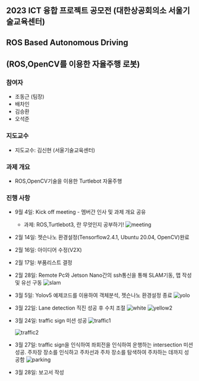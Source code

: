 ## 2023 ICT 융합 프로젝트 공모전 (대한상공회의소 서울기술교육센터)
## ROS Based Autonomous Driving 
## (ROS,OpenCV를 이용한 자율주행 로봇)

### 참여자
   - 조동근 (팀장)
   - 배차인
   - 김승환
   - 오석준
   
### 지도교수
   - 지도교수: 김신현 (서울기술교육센터)
   
### 과제 개요
   - ROS,OpenCV기술을 이용한 Turtlebot 자율주행
   
   
### 진행 사항
   - 9월 4일: Kick off meeting - 멤버간 인사 및 과제 개요 공유
      - 과제: ROS,Turtlebot3, 란 무엇인지 공부하기!
      ![meeting](https://user-images.githubusercontent.com/54785186/236608586-330347c1-9044-49c2-b8e5-2a7644169b94.jpeg)
   
   - 2월 14일: 젯슨나노 환경설정(Tensorflow2.4.1, Ubuntu 20.04, OpenCV)완료
   
   - 2월 16일: 아이디어 수정(V2X)

   - 2월 17일: 부품리스트 결정
   
   - 2월 28일: Remote Pc와 Jetson Nano간의 ssh통신을 통해 SLAM기동, 맵 작성 및 유선 구동
      ![slam](https://user-images.githubusercontent.com/54785186/236635038-c7c47544-ffe8-469c-8dc6-7a396508e717.jpeg)
      
   - 3월 5일: Yolov5 예제코드를 이용하여 객체분석, 젯슨나노 환경설정 종료
      ![yolo](https://user-images.githubusercontent.com/54785186/236635140-bc3f60fc-b413-45ac-9eaa-a614fe9a8154.jpg)
   
   - 3월 22일: Lane detection 직진 성공 후 수치 조절
      ![white](https://user-images.githubusercontent.com/54785186/236635232-b3e26eed-3101-49fa-b9eb-6d4d98454508.png)
      ![yellow2](https://user-images.githubusercontent.com/54785186/236635246-e475bb44-8c0f-4469-8994-7e34d6afda34.png)

   
   
   - 3월 24일: traffic sign 미션 성공 
      ![traffic1](https://user-images.githubusercontent.com/54785186/236635352-607b9af1-3937-4741-8c55-adb1a5cc7c54.png)
     
      ![traffic2](https://user-images.githubusercontent.com/54785186/236635358-5b1e9bec-25ee-4af0-b8dc-1d188dbf796e.png)
   
   - 3월 27일: traffic sign을 인식하여 좌회전을 인식하여 운행하는 intersection 미션 성공. 주차장 장소를 인식하고 주차선과 주차 장소를 탐색하여 주차하는 데까지 성공함
      ![parking](https://user-images.githubusercontent.com/54785186/236635495-259365bc-6827-4bc1-8a60-4ca5ed9d699e.png)
   
   - 3월 28일: 보고서 작성
      

